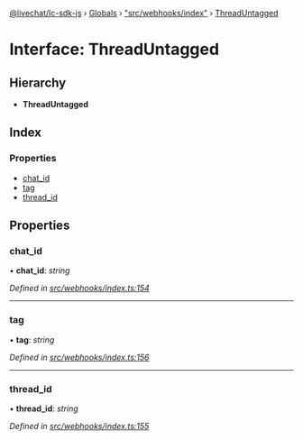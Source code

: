 [@livechat/lc-sdk-js](../README.md) › [Globals](../globals.md) › ["src/webhooks/index"](../modules/_src_webhooks_index_.md) › [ThreadUntagged](_src_webhooks_index_.threaduntagged.md)

# Interface: ThreadUntagged

## Hierarchy

* **ThreadUntagged**

## Index

### Properties

* [chat_id](_src_webhooks_index_.threaduntagged.md#chat_id)
* [tag](_src_webhooks_index_.threaduntagged.md#tag)
* [thread_id](_src_webhooks_index_.threaduntagged.md#thread_id)

## Properties

###  chat_id

• **chat_id**: *string*

*Defined in [src/webhooks/index.ts:154](https://github.com/livechat/lc-sdk-js/blob/04572ce/src/webhooks/index.ts#L154)*

___

###  tag

• **tag**: *string*

*Defined in [src/webhooks/index.ts:156](https://github.com/livechat/lc-sdk-js/blob/04572ce/src/webhooks/index.ts#L156)*

___

###  thread_id

• **thread_id**: *string*

*Defined in [src/webhooks/index.ts:155](https://github.com/livechat/lc-sdk-js/blob/04572ce/src/webhooks/index.ts#L155)*
